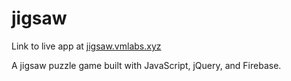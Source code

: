 # jigsaw

Link to live app at [jigsaw.vmlabs.xyz](http://jigsaw.vmlabs.xyz)

A jigsaw puzzle game built with JavaScript, jQuery, and Firebase.